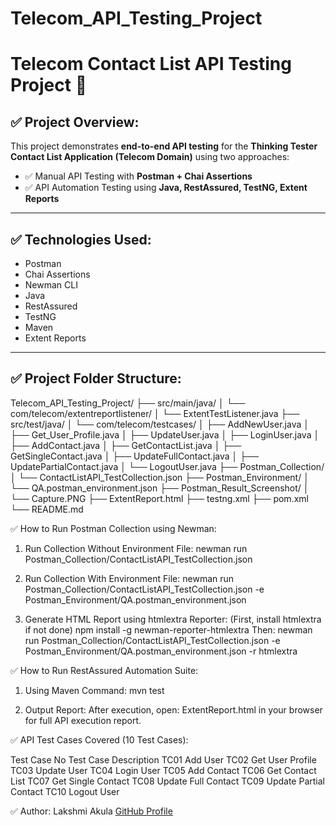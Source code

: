 # Telecom_API_Testing_Project

# Telecom Contact List API Testing Project 🚀

## ✅ Project Overview:

This project demonstrates **end-to-end API testing** for the **Thinking Tester Contact List Application (Telecom Domain)** using two approaches:

- ✅ Manual API Testing with **Postman + Chai Assertions**
- ✅ API Automation Testing using **Java, RestAssured, TestNG, Extent Reports**

---

## ✅ Technologies Used:

- Postman
- Chai Assertions
- Newman CLI
- Java
- RestAssured
- TestNG
- Maven
- Extent Reports

---

## ✅ Project Folder Structure:

Telecom_API_Testing_Project/
├── src/main/java/
│ └── com/telecom/extentreportlistener/
│ └── ExtentTestListener.java
├── src/test/java/
│ └── com/telecom/testcases/
│ ├── AddNewUser.java
│ ├── Get_User_Profile.java
│ ├── UpdateUser.java
│ ├── LoginUser.java
│ ├── AddContact.java
│ ├── GetContactList.java
│ ├── GetSingleContact.java
│ ├── UpdateFullContact.java
│ ├── UpdatePartialContact.java
│ └── LogoutUser.java
├── Postman_Collection/
│ └── ContactListAPI_TestCollection.json
├── Postman_Environment/
│ └── QA.postman_environment.json
├── Postman_Result_Screenshot/
│ └── Capture.PNG
├── ExtentReport.html
├── testng.xml
├── pom.xml
└── README.md



✅ How to Run Postman Collection using Newman:
1. Run Collection Without Environment File:
newman run Postman_Collection/ContactListAPI_TestCollection.json

2. Run Collection With Environment File:
newman run Postman_Collection/ContactListAPI_TestCollection.json -e Postman_Environment/QA.postman_environment.json

4. Generate HTML Report using htmlextra Reporter:
(First, install htmlextra if not done)
npm install -g newman-reporter-htmlextra
Then:
newman run Postman_Collection/ContactListAPI_TestCollection.json -e Postman_Environment/QA.postman_environment.json -r htmlextra

✅ How to Run RestAssured Automation Suite:
1. Using Maven Command:
mvn test

3. Output Report:
After execution, open: ExtentReport.html in your browser for full API execution report.

✅ API Test Cases Covered (10 Test Cases):

Test Case No	      Test Case Description
TC01	              Add User
TC02	              Get User Profile
TC03	              Update User
TC04	              Login User
TC05	              Add Contact
TC06	              Get Contact List
TC07	              Get Single Contact
TC08	              Update Full Contact
TC09	              Update Partial Contact
TC10	              Logout User

✅ Author:
Lakshmi Akula
[GitHub Profile](https://github.com/LakshmisriAkula)
